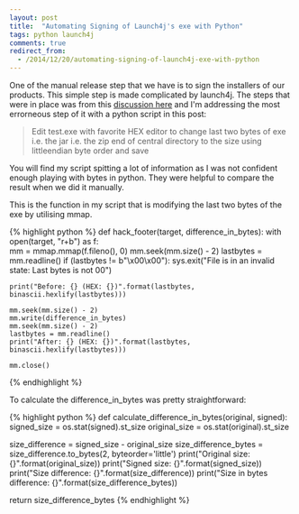 ```yaml
---
layout: post
title:  "Automating Signing of Launch4j's exe with Python"
tags: python launch4j
comments: true
redirect_from:
  - /2014/12/20/automating-signing-of-launch4j-exe-with-python
---
```


One of the manual release step that we have is to sign the installers of our products.
This simple step is made complicated by launch4j. The steps that were in place
was from this [discussion here](http://sourceforge.net/p/launch4j/discussion/332683/thread/4e9e2558)
and I'm addressing the most errorneous step of it with a python script in this post:

> Edit test.exe with favorite HEX editor to change last two bytes of exe i.e. the jar i.e.
the zip end of central directory to the size using littleendian byte order and save

You will find my script spitting a lot of information as I was not confident enough
playing with bytes in python. They were helpful to compare the result when we did 
it manually.

This is the function in my script that is modifying the last two bytes of the exe by utilising mmap.

{% highlight python %}
def hack_footer(target, difference_in_bytes):
  with open(target, "r+b") as f:   
    mm = mmap.mmap(f.fileno(), 0)
    mm.seek(mm.size() - 2)
    lastbytes = mm.readline()
    if (lastbytes != b"\x00\x00"):
      sys.exit("File is in an invalid state: Last bytes is not 00")
 
    print("Before: {} (HEX: {})".format(lastbytes, binascii.hexlify(lastbytes)))
 
    mm.seek(mm.size() - 2)
    mm.write(difference_in_bytes)
    mm.seek(mm.size() - 2)
    lastbytes = mm.readline()
    print("After: {} (HEX: {})".format(lastbytes, binascii.hexlify(lastbytes)))
 
    mm.close()
{% endhighlight %}

To calculate the difference_in_bytes was pretty straightforward:

{% highlight python %}
def calculate_difference_in_bytes(original, signed):
  signed_size = os.stat(signed).st_size
  original_size = os.stat(original).st_size
 
  size_difference = signed_size - original_size
  size_difference_bytes = size_difference.to_bytes(2, byteorder='little')
  print("Original size: {}".format(original_size))
  print("Signed size: {}".format(signed_size))
  print("Size difference: {}".format(size_difference))
  print("Size in bytes difference: {}".format(size_difference_bytes))
 
  return size_difference_bytes
{% endhighlight %}
